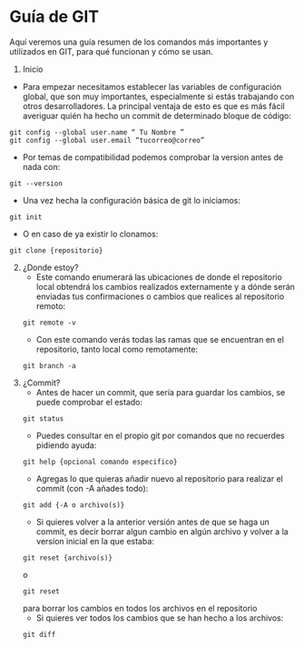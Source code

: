 # Guía de GIT

Aquí veremos una guía resumen de los comandos más importantes y utilizados en GIT, para qué funcionan y cómo se usan.

1. Inicio
  - Para empezar necesitamos establecer las variables de configuración global, que son muy importantes, especialmente si estás trabajando con otros desarrolladores. La principal ventaja de esto es que es más fácil averiguar quién ha hecho un commit de determinado bloque de código:
  ~~~
  git config --global user.name “ Tu Nombre ”
  git config --global user.email “tucorreo@correo”
  ~~~
  - Por temas de compatibilidad podemos comprobar la version antes de nada con:
  ~~~
  git --version
  ~~~
  - Una vez hecha la configuración básica de git lo iniciamos:
  ~~~
  git init
  ~~~
  - O en caso de ya existir lo clonamos:
  ~~~
  git clone {repositorio}
  ~~~
2. ¿Donde estoy?
   - Este comando enumerará las ubicaciones de donde el repositorio local obtendrá los cambios realizados externamente y a dónde serán enviadas tus confirmaciones o cambios que realices al repositorio remoto:
   ~~~
   git remote -v
   ~~~
   - Con este comando verás todas las ramas que se encuentran en el repositorio, tanto local como remotamente:
   ~~~
   git branch -a
   ~~~
3. ¿Commit?
   - Antes de hacer un commit, que sería para guardar los cambios, se puede comprobar el estado:
   ~~~
   git status
   ~~~
   - Puedes consultar en el propio git por comandos que no recuerdes pidiendo ayuda:
   ~~~
   git help {opcional comando especifico}
   ~~~
   - Agregas lo que quieras añadir nuevo al repositorio para realizar el commit (con -A añades todo):
   ~~~
   git add {-A o archivo(s)}
   ~~~
   - Si quieres volver a la anterior versión antes de que se haga un commit, es decir borrar algun cambio en algún archivo y volver a la version inicial en la que estaba:
   ~~~
   git reset {archivo(s)}
   ~~~
   o
   ~~~
   git reset
   ~~~
   para borrar los cambios en todos los archivos en el repositorio
   - Si quieres ver todos los cambios que se han hecho a los archivos:
   ~~~
   git diff
   ~~~
